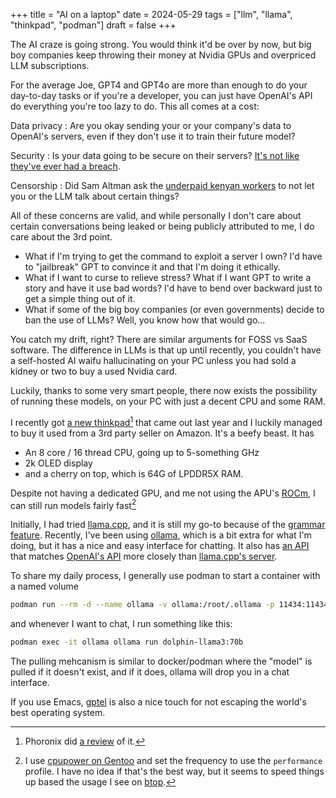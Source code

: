 +++
title = "AI on a laptop"
date = 2024-05-29
tags = ["llm", "llama", "thinkpad", "podman"]
draft = false
+++

The AI craze is going strong. You would think it'd be over by now, but
big boy companies keep throwing their money at Nvidia GPUs and
overpriced LLM subscriptions.

For the average Joe, GPT4 and GPT4o are more than enough to do your
day-to-day tasks or if you're a developer, you can just have OpenAI's
API do everything you're too lazy to do. This all comes at a cost:

Data privacy
: Are you okay sending your or your company's data to
    OpenAI's servers, even if they don't use it to train their future model?

Security
: Is your data going to be secure on their servers? [It's
    not like they've ever had a breach](https://securityintelligence.com/articles/chatgpt-confirms-data-breach/).

Censorship
: Did Sam Altman ask the [underpaid kenyan workers](https://time.com/6247678/openai-chatgpt-kenya-workers/) to not
    let you or the LLM talk about certain things?

All of these concerns are valid, and while personally I don't care
about certain conversations being leaked or being publicly attributed
to me, I do care about the 3rd point.

-   What if I'm trying to get the command to exploit a server I own? I'd
    have to "jailbreak" GPT to convince it and that I'm doing it ethically.
-   What if I want to curse to relieve stress? What if I want GPT to
    write a story and have it use bad words? I'd have to bend over
    backward just to get a simple thing out of it.
-   What if some of the big boy companies (or even governments) decide
    to ban the use of LLMs? Well, you know how that would go...

You catch my drift, right? There are similar arguments for FOSS
vs SaaS software. The difference in LLMs is that up until recently,
you couldn't have a self-hosted AI waifu hallucinating on your PC
unless you had sold a kidney or two to buy a used Nvidia card.

Luckily, thanks to some very smart people, there now exists the
possibility of running these models, on your PC with just a decent CPU
and some RAM.

I recently got [a new thinkpad](https://www.lenovo.com/us/en/p/laptops/thinkpad/thinkpadp/thinkpad-p14s-gen-4-(14-inch-amd)-mobile-workstation/21k5001jus)[^fn:1] that came out last year and I luckily
managed to buy it used from a 3rd party seller on Amazon. It's a beefy
beast. It has

-   An 8 core / 16 thread CPU, going up to 5-something GHz
-   2k OLED display
-   and a cherry on top, which is 64G of LPDDR5X RAM.

Despite not having a dedicated GPU, and me not using the APU's [ROCm](https://www.amd.com/en/products/software/rocm.html),
I can still run models fairly fast[^fn:2]

Initially, I had tried [llama.cpp](https://github.com/ggerganov/llama.cpp), and it is still my go-to because of
the [grammar feature](https://github.com/ggerganov/llama.cpp/blob/master/grammars/README.md). Recently, I've been using [ollama](https://ollama.com/), which is a bit
extra for what I'm doing, but it has a nice and easy interface for
chatting. It also has [an API](https://ollama.com/blog/openai-compatibility) that matches [OpenAI's API](https://github.com/openai/openai-openapi) more closely
than [llama.cpp's server](https://github.com/ggerganov/llama.cpp/tree/master/examples/server).

To share my daily process, I generally use podman to start a container
with a named volume

```sh
podman run --rm -d --name ollama -v ollama:/root/.ollama -p 11434:11434 docker.io/ollama/ollama
```

and whenever I want to chat, I run something like this:

```sh
podman exec -it ollama ollama run dolphin-llama3:70b
```

The pulling mehcanism is similar to docker/podman where the "model" is
pulled if it doesn't exist, and if it does, ollama will drop you in a
chat interface.

If you use Emacs, [gptel](https://github.com/karthink/gptel) is also a nice touch for not escaping the
world's best operating system.

[^fn:1]: Phoronix did [a review](https://www.phoronix.com/review/thinkpad-p14s-gen4) of it.
[^fn:2]: I use [cpupower on Gentoo](https://wiki.gentoo.org/wiki/Power_management/Processor#cpupower) and set the frequency to use the
    `performance` profile. I have no idea if that's the best way, but it
    seems to speed things up based the usage I see on [btop](https://github.com/aristocratos/btop).
